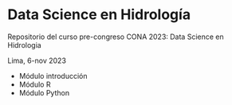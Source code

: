 # Data Science en Hidrología
Repositorio del curso pre-congreso CONA 2023: Data Science en Hidrologia <p>
Lima, 6-nov 2023 
- Módulo introducción
- Módulo R
- Módulo Python 
